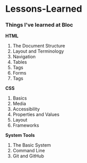 # Lessons-Learned
### Things I've learned at Bloc

**HTML**
1. The Document Structure
2. Layout and Terminology
3. Navigation
4. Tables
5. Tags
6. Forms
7. Tags

**CSS**
1. Basics
2. Media
3. Accessibility
4. Properties and Values
5. Layout
6. Frameworks

**System Tools**
1. The Basic System
2. Command Line
3. Git and GitHub
